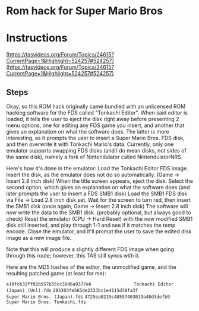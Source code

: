 # Rom hack for Super Mario Bros
# Instructions
[https://tasvideos.org/Forum/Topics/24615?CurrentPage=1&Highlight=524257#524257](https://tasvideos.org/Forum/Topics/24615?CurrentPage=1&Highlight=524257#524257)

## Steps

Okay, so this ROM hack originally came bundled with an unlicensed ROM hacking software for the FDS called "Tonkachi Editor". When said editor is loaded, it tells the user to eject the disk right away before presenting 2 menu options, one for editing any FDS game you insert, and another that gives an explanation on what the software does. The latter is more interesting, as it prompts the user to insert a Super Mario Bros. FDS disk, and then overwrite it with Tonkachi Mario's data. Currently, only one emulator supports swapping FDS disks (and I do mean disks, not sides of the same disk), namely a fork of Nintendulator called NintendulatorNRS.

Here's how it's done in the emulator:
Load the Tonkachi Editor FDS image.
Insert the disk, as the emulator does not do so automatically. (Game -> Insert 2.8 inch disk)
When the title screen appears, eject the disk.
Select the second option, which gives an explanation on what the software does (and later prompts the user to insert a FDS SMB1 disk)
Load the SMB1 FDS disk via File -> Load 2.8 inch disk set.
Wait for the screen to turn red, then insert the SMB1 disk (once again, Game -> Insert 2.8 inch disk)
The software will now write the data to the SMB1 disk.
(probably optional, but always good to check) Reset the emulator (CPU -> Hard Reset) with the now modified SMB1 disk still inserted, and play through 1-1 and see if it matches the temp encode.
Close the emulator, and it'll prompt the user to save the edited disk image as a new image file.

Note that this will produce a slightly different FDS image when going through this route; however, this TAS still syncs with it.

Here are the MD5 hashes of the editor, the unmodified game, and the resulting patched game (at least for me):

 `e19fcb32ff02b557b55cc39d6a9377e6                Tonkachi Editor (Japan) (Unl).fds`
 `293303fe565de2333bc1e4115d38fa3f                Super Mario Bros. (Japan).fds`
 `4725ea0219c48557403019a40d3defb9                Super Mario Bros. Tonkachi.fds`
